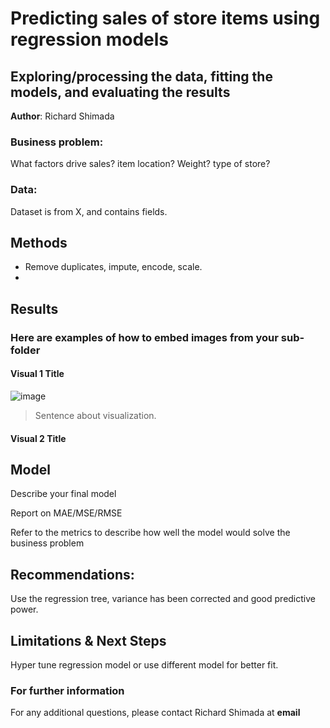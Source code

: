 # Predicting sales of store items using regression models 
## Exploring/processing the data, fitting the models, and evaluating the results 

**Author**: Richard Shimada

### Business problem:

What factors drive sales? item location? Weight? type of store?


### Data:
Dataset is from X, and contains fields.


## Methods
- Remove duplicates, impute, encode, scale.
- 

## Results

### Here are examples of how to embed images from your sub-folder


#### Visual 1 Title
![image](https://user-images.githubusercontent.com/110313483/191793160-29fbd49d-241a-44bd-93c5-90c54b09cc8f.png)

> Sentence about visualization.

#### Visual 2 Title

## Model

Describe your final model

Report on MAE/MSE/RMSE

Refer to the metrics to describe how well the model would solve the business problem

## Recommendations:

Use the regression tree, variance has been corrected and good predictive power.


## Limitations & Next Steps

Hyper tune regression model or use different model for better fit.


### For further information


For any additional questions, please contact Richard Shimada at **email**
